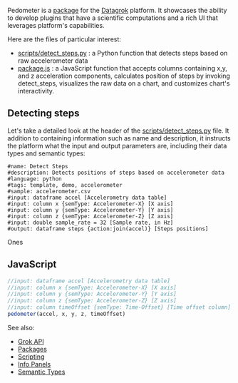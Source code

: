 Pedometer is a [package](https://datagrok.ai/help/develop/develop#packages) for the [Datagrok](https://datagrok.ai) platform.
It showcases the ability to develop plugins that have a scientific computations and a rich UI
that leverages platform's capabilities. 

Here are the files of particular interest:

* [scripts/detect_steps.py](https://github.com/datagrok-ai/packages/blob/master/Pedometer/scripts/detect_steps.py)
  : a Python function that detects steps based on raw accelerometer data
* [package.js](https://github.com/datagrok-ai/packages/blob/master/Pedometer/package.js)
  : a JavaScript function that accepts columns containing x,y, and z acceleration components, calculates
  position of steps by invoking detect_steps, visualizes the raw data on a chart, and customizes
  chart's interactivity.

## Detecting steps

Let's take a detailed look at the header of the 
[scripts/detect_steps.py](https://github.com/datagrok-ai/packages/blob/master/Pedometer/scripts/detect_steps.py) file.
It addition to containing information such as name and
description, it instructs the platform what the input and output parameters are, including their data types
and semantic types:   

```
#name: Detect Steps
#description: Detects positions of steps based on accelerometer data
#language: python
#tags: template, demo, accelerometer
#sample: accelerometer.csv
#input: dataframe accel [Accelerometry data table]
#input: column x {semType: Accelerometer-X} [X axis]
#input: column y {semType: Accelerometer-Y} [Y axis]
#input: column z {semType: Accelerometer-Z} [Z axis]
#input: double sample_rate = 32 [Sample rate, in Hz]
#output: dataframe steps {action:join(accel)} [Steps positions]
```

Ones 

## JavaScript

```js
//input: dataframe accel [Accelerometry data table]
//input: column x {semType: Accelerometer-X} [X axis]
//input: column y {semType: Accelerometer-Y} [Y axis]
//input: column z {semType: Accelerometer-Z} [Z axis]
//input: column timeOffset {semType: Time-Offset} [Time offset column]
pedometer(accel, x, y, z, timeOffset) 
``` 

See also: 
  * [Grok API](https://datagrok.ai/help/develop/grok-api)
  * [Packages](https://datagrok.ai/help/develop/develop#packages)
  * [Scripting](https://datagrok.ai/help/compute/scripting)
  * [Info Panels](https://datagrok.ai/help/discover/info-panels)
  * [Semantic Types](https://datagrok.ai/help/discover/semantic-types)
